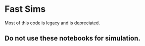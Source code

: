 # Fast Sims

Most of this code is legacy and is depreciated. 

## Do not use these notebooks for simulation.